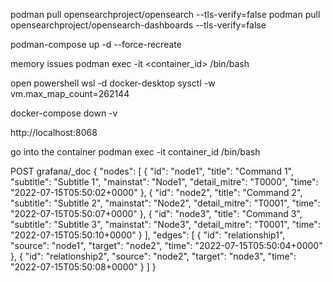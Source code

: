 podman pull opensearchproject/opensearch --tls-verify=false
podman pull opensearchproject/opensearch-dashboards --tls-verify=false

podman-compose up -d --force-recreate

memory issues
podman exec -it <container_id> /bin/bash

open powershell
wsl -d docker-desktop
sysctl -w vm.max_map_count=262144

docker-compose down -v

http://localhost:8068

go into the container
podman exec -it container_id /bin/bash

POST grafana/\_doc
{
"nodes": [
{
"id": "node1",
"title": "Command 1",
"subtitle": "Subtitle 1",
"mainstat": "Node1",
"detail_mitre": "T0000",
"time": "2022-07-15T05:50:02+0000"
},
{
"id": "node2",
"title": "Command 2",
"subtitle": "Subtitle 2",
"mainstat": "Node2",
"detail_mitre": "T0001",
"time": "2022-07-15T05:50:07+0000"
},
{
"id": "node3",
"title": "Command 3",
"subtitle": "Subtitle 3",
"mainstat": "Node3",
"detail_mitre": "T0001",
"time": "2022-07-15T05:50:10+0000"
}
],
"edges": [
{
"id": "relationship1",
"source": "node1",
"target": "node2",
"time": "2022-07-15T05:50:04+0000"
},
{
"id": "relationship2",
"source": "node2",
"target": "node3",
"time": "2022-07-15T05:50:08+0000"
}
]
}
